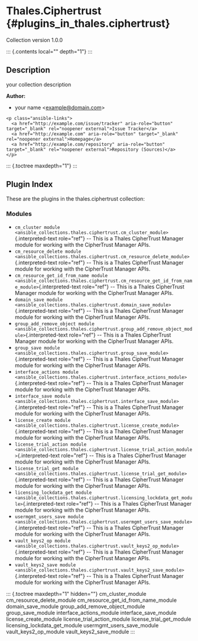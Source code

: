 Thales.Ciphertrust {#plugins_in_thales.ciphertrust}
==================

Collection version 1.0.0

::: {.contents local="" depth="1"}
:::

Description
-----------

your collection description

**Author:**

-   your name \<<example@domain.com>\>

```{=html}
<p class="ansible-links">
  <a href="http://example.com/issue/tracker" aria-role="button" target="_blank" rel="noopener external">Issue Tracker</a>
  <a href="http://example.com" aria-role="button" target="_blank" rel="noopener external">Homepage</a>
  <a href="http://example.com/repository" aria-role="button" target="_blank" rel="noopener external">Repository (Sources)</a>
</p>
```
::: {.toctree maxdepth="1"}
:::

Plugin Index
------------

These are the plugins in the thales.ciphertrust collection:

### Modules

-   `cm_cluster module <ansible_collections.thales.ciphertrust.cm_cluster_module>`{.interpreted-text
    role="ref"} \-- This is a Thales CipherTrust Manager module for
    working with the CipherTrust Manager APIs.
-   `cm_resource_delete module <ansible_collections.thales.ciphertrust.cm_resource_delete_module>`{.interpreted-text
    role="ref"} \-- This is a Thales CipherTrust Manager module for
    working with the CipherTrust Manager APIs.
-   `cm_resource_get_id_from_name module <ansible_collections.thales.ciphertrust.cm_resource_get_id_from_name_module>`{.interpreted-text
    role="ref"} \-- This is a Thales CipherTrust Manager module for
    working with the CipherTrust Manager APIs.
-   `domain_save module <ansible_collections.thales.ciphertrust.domain_save_module>`{.interpreted-text
    role="ref"} \-- This is a Thales CipherTrust Manager module for
    working with the CipherTrust Manager APIs.
-   `group_add_remove_object module <ansible_collections.thales.ciphertrust.group_add_remove_object_module>`{.interpreted-text
    role="ref"} \-- This is a Thales CipherTrust Manager module for
    working with the CipherTrust Manager APIs.
-   `group_save module <ansible_collections.thales.ciphertrust.group_save_module>`{.interpreted-text
    role="ref"} \-- This is a Thales CipherTrust Manager module for
    working with the CipherTrust Manager APIs.
-   `interface_actions module <ansible_collections.thales.ciphertrust.interface_actions_module>`{.interpreted-text
    role="ref"} \-- This is a Thales CipherTrust Manager module for
    working with the CipherTrust Manager APIs.
-   `interface_save module <ansible_collections.thales.ciphertrust.interface_save_module>`{.interpreted-text
    role="ref"} \-- This is a Thales CipherTrust Manager module for
    working with the CipherTrust Manager APIs.
-   `license_create module <ansible_collections.thales.ciphertrust.license_create_module>`{.interpreted-text
    role="ref"} \-- This is a Thales CipherTrust Manager module for
    working with the CipherTrust Manager APIs.
-   `license_trial_action module <ansible_collections.thales.ciphertrust.license_trial_action_module>`{.interpreted-text
    role="ref"} \-- This is a Thales CipherTrust Manager module for
    working with the CipherTrust Manager APIs.
-   `license_trial_get module <ansible_collections.thales.ciphertrust.license_trial_get_module>`{.interpreted-text
    role="ref"} \-- This is a Thales CipherTrust Manager module for
    working with the CipherTrust Manager APIs.
-   `licensing_lockdata_get module <ansible_collections.thales.ciphertrust.licensing_lockdata_get_module>`{.interpreted-text
    role="ref"} \-- This is a Thales CipherTrust Manager module for
    working with the CipherTrust Manager APIs.
-   `usermgmt_users_save module <ansible_collections.thales.ciphertrust.usermgmt_users_save_module>`{.interpreted-text
    role="ref"} \-- This is a Thales CipherTrust Manager module for
    working with the CipherTrust Manager APIs.
-   `vault_keys2_op module <ansible_collections.thales.ciphertrust.vault_keys2_op_module>`{.interpreted-text
    role="ref"} \-- This is a Thales CipherTrust Manager module for
    working with the CipherTrust Manager APIs.
-   `vault_keys2_save module <ansible_collections.thales.ciphertrust.vault_keys2_save_module>`{.interpreted-text
    role="ref"} \-- This is a Thales CipherTrust Manager module for
    working with the CipherTrust Manager APIs.

::: {.toctree maxdepth="1" hidden=""}
cm\_cluster\_module cm\_resource\_delete\_module
cm\_resource\_get\_id\_from\_name\_module domain\_save\_module
group\_add\_remove\_object\_module group\_save\_module
interface\_actions\_module interface\_save\_module
license\_create\_module license\_trial\_action\_module
license\_trial\_get\_module licensing\_lockdata\_get\_module
usermgmt\_users\_save\_module vault\_keys2\_op\_module
vault\_keys2\_save\_module
:::
